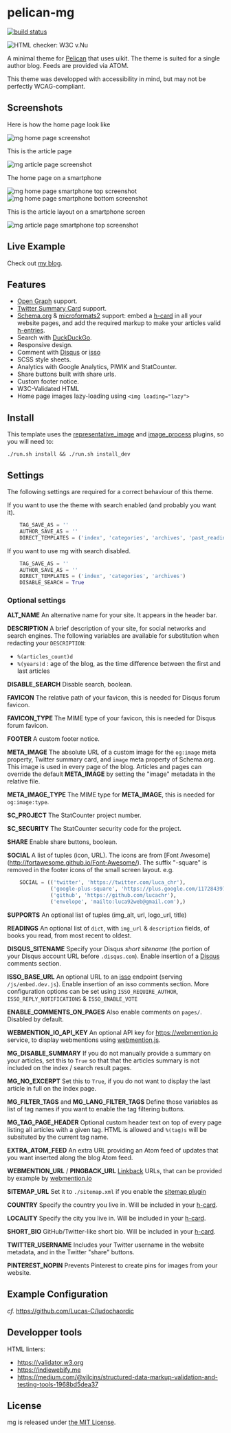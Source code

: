 pelican-mg
==========

[![build status](https://github.com/Lucas-C/pelican-mg/workflows/build/badge.svg)](https://github.com/Lucas-C/pelican-mg/actions?query=branch%3Amaster)

![HTML checker: W3C v.Nu](https://img.shields.io/badge/HTML%20checker-W3C%20v.Nu-green.svg)

A minimal theme for [Pelican](http://blog.getpelican.com/) that uses uikit.
The theme is suited for a single author blog. Feeds are provided via ATOM.

This theme was developped with accessibility in mind, but may not be perfectly WCAG-compliant.


Screenshots
--------------

Here is how the home page look like

![mg home page screenshot](https://raw.githubusercontent.com/lucachr/pelican-mg/master/home-page-screenshot.png)

This is the article page

![mg article page screenshot](https://raw.githubusercontent.com/lucachr/pelican-mg/master/article-screenshot.png)

The home page on a smartphone

![mg home page smartphone top screenshot](https://github.com/lucachr/pelican-mg/blob/master/home-page-smartphone-top.png)
![mg home page smartphone bottom screenshot](https://github.com/lucachr/pelican-mg/blob/master/home-page-smartphone-bottom.png)

This is the article layout on a smartphone screen

![mg article page smartphone top screenshot](https://raw.githubusercontent.com/lucachr/pelican-mg/master/article-page-smartphone-top.png)

Live Example
--------------
Check out [my blog](https://chezsoi.org/lucas).

Features
--------------

* [Open Graph](http://ogp.me) support.
* [Twitter Summary Card](https://dev.twitter.com/cards/types/summary) support.
* [Schema.org](http://schema.org) & [microformats2](https://indieweb.org/microformats) support:
embed a [h-card](http://microformats.org/wiki/h-card) in all your website pages,
and add the required markup to make your articles valid [h-entries](http://microformats.org/wiki/h-entry).
* Search with [DuckDuckGo](https://duckduckgo.com/search_box).
* Responsive design.
* Comment with [Disqus](https://disqus.com) or [isso](https://posativ.org/isso/)
* SCSS style sheets.
* Analytics with Google Analytics, PIWIK and StatCounter.
* Share buttons built with share urls.
* Custom footer notice.
* W3C-Validated HTML
* Home page images lazy-loading using `<img loading="lazy">`

Install
-------
This template uses the [representative_image](https://github.com/getpelican/pelican-plugins/tree/master/representative_image) and [image_process](https://github.com/getpelican/pelican-plugins/tree/master/image_process) plugins, so you will need to:

    ./run.sh install && ./run.sh install_dev


Settings
--------------

The following settings are required for a correct behaviour of this theme.

If you want to use the theme with search enabled (and probably you want it).

```python
    TAG_SAVE_AS = ''
    AUTHOR_SAVE_AS = ''
    DIRECT_TEMPLATES = ('index', 'categories', 'archives', 'past_readings')
```

If you want to use mg with search disabled.

```python
    TAG_SAVE_AS = ''
    AUTHOR_SAVE_AS = ''
    DIRECT_TEMPLATES = ('index', 'categories', 'archives')
    DISABLE_SEARCH = True
```

### Optional settings

**ALT_NAME**
An alternative name for your site. It appears in the header bar.

**DESCRIPTION**
A brief description of your site, for social networks and search engines.
The following variables are available for substitution when redacting your `DESCRIPTION`:
- `%(articles_count)d`
- `%(years)d` : age of the blog, as the time difference between the first and last articles

**DISABLE_SEARCH**
Disable search, boolean.

**FAVICON**
The relative path of your favicon, this is needed for Disqus forum favicon.

**FAVICON_TYPE**
The MIME type of your favicon, this is needed for Disqus forum favicon.

**FOOTER**
A custom footer notice.

**META_IMAGE**
The absolute URL of a custom image for the `og:image` meta property, Twitter
summary card, and `image` meta property of Schema.org. This image is used in
every page of the blog. Articles and pages can override the default
**META_IMAGE** by setting the "image" metadata in the relative file.

**META_IMAGE_TYPE**
The MIME type for **META_IMAGE**, this is needed for `og:image:type`.

**SC_PROJECT**
The StatCounter project number.

**SC_SECURITY**
The StatCounter security code for the project.

**SHARE**
Enable share buttons, boolean.

**SOCIAL**
A list of tuples (icon, URL). The icons are from [Font Awesome]
(http://fortawesome.github.io/Font-Awesome/). The suffix "-square" is removed
in the footer icons of the small screen layout.
e.g.
```python
    SOCIAL = (('twitter', 'https://twitter.com/luca_chr'),
              ('google-plus-square', 'https://plus.google.com/117284397605208270870'),
              ('github', 'https://github.com/lucachr'),
              ('envelope', 'mailto:luca92web@gmail.com'),)
```

**SUPPORTS**
An optional list of tuples (img_alt, url, logo_url, title)

**READINGS**
An optional list of `dict`, with `img_url` & `description` fields, of books you read, from most recent to oldest.

**DISQUS_SITENAME**
Specify your Disqus _short sitename_ (the portion of your Disqus account URL before `.disqus.com`).
Enable insertion of a [Disqus](https://disqus.com) comments section.

**ISSO_BASE_URL**
An optional URL to an [isso](https://posativ.org/isso/) endpoint (serving `/js/embed.dev.js`).
Enable insertion of an isso comments section.
More configuration options can be set using `ISSO_REQUIRE_AUTHOR`, `ISSO_REPLY_NOTIFICATIONS` & `ISSO_ENABLE_VOTE`

**ENABLE_COMMENTS_ON_PAGES**
Also enable comments on `pages/`. Disabled by default.

**WEBMENTION_IO_API_KEY**
An optional API key for https://webmention.io service, to display webmentions using [webmention.js](https://github.com/PlaidWeb/webmention.js).

**MG_DISABLE_SUMMARY**
If you do not manually provide a summary on your articles, set this to `True` so that that the articles summary is not included on the index / search result pages.

**MG_NO_EXCERPT**
Set this to `True`, if you do not want to display the last article in full on the index page.

**MG_FILTER_TAGS** and **MG_LANG_FILTER_TAGS**
Define those variables as list of tag names if you want to enable the tag filtering buttons.

**MG_TAG_PAGE_HEADER**
Optional custom header text on top of every page listing all articles with a given tag.
HTML is allowed and `%(tag)s` will be subsituted by the current tag name.

**EXTRA_ATOM_FEED**
An extra URL providing an Atom feed of updates that you want inserted along the blog Atom feed.

**WEBMENTION_URL** / **PINGBACK_URL**
[Linkback](https://en.wikipedia.org/wiki/Linkback) URLs, that can be provided by example by [webmention.io](https://webmention.io)

**SITEMAP_URL**
Set it to `./sitemap.xml` if you enable the [sitemap plugin](https://github.com/pelican-plugins/sitemap)

**COUNTRY**
Specify the country you live in. Will be included in your [h-card](http://microformats.org/wiki/h-card).

**LOCALITY**
Specify the city you live in. Will be included in your [h-card](http://microformats.org/wiki/h-card).

**SHORT_BIO**
GitHub/Twitter-like short bio. Will be included in your [h-card](http://microformats.org/wiki/h-card).

**TWITTER_USERNAME**
Includes your Twitter username in the website metadata, and in the Twitter "share" buttons.

**PINTEREST_NOPIN**
Prevents Pinterest to create pins for images from your website.

Example Configuration
----------------------

_cf._ <https://github.com/Lucas-C/ludochaordic>

Developper tools
----------------

HTML linters:

* https://validator.w3.org
* https://indiewebify.me
* https://medium.com/@vilcins/structured-data-markup-validation-and-testing-tools-1968bd5dea37

License
---------

mg is released under [the MIT License](http://opensource.org/licenses/MIT).
